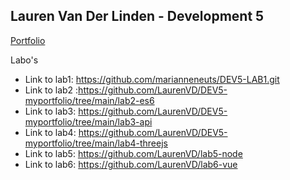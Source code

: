 ## Lauren Van Der Linden - Development 5

[Portfolio](https://github.com/LaurenVD/DEV5-myportfolio.git)

Labo's

- Link to lab1: https://github.com/marianneneuts/DEV5-LAB1.git
- Link to lab2 :https://github.com/LaurenVD/DEV5-myportfolio/tree/main/lab2-es6
- Link to lab3: https://github.com/LaurenVD/DEV5-myportfolio/tree/main/lab3-api
- Link to lab4: https://github.com/LaurenVD/DEV5-myportfolio/tree/main/lab4-threejs
- Link to lab5: https://github.com/LaurenVD/lab5-node
- Link to lab6: https://github.com/LaurenVD/lab6-vue
